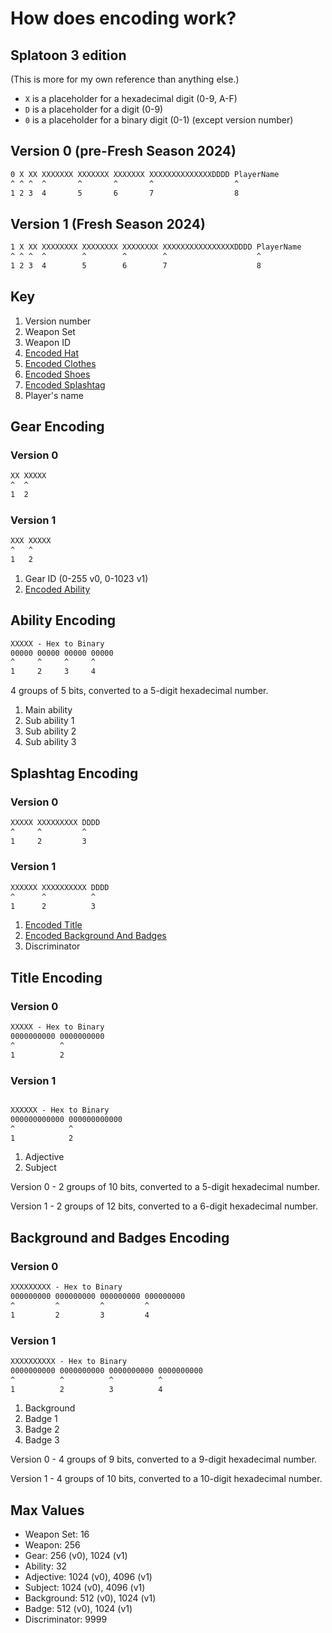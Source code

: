<!-- markdownlint-disable-file MD024 -->

# How does encoding work?

## Splatoon 3 edition

(This is more for my own reference than anything else.)

- `X` is a placeholder for a hexadecimal digit (0-9, A-F)
- `D` is a placeholder for a digit (0-9)
- `0` is a placeholder for a binary digit (0-1) (except version number)

## Version 0 (pre-Fresh Season 2024)

```txt
0 X XX XXXXXXX XXXXXXX XXXXXXX XXXXXXXXXXXXXXDDDD PlayerName
^ ^ ^  ^       ^       ^       ^                  ^
1 2 3  4       5       6       7                  8
```

## Version 1 (Fresh Season 2024)

```txt
1 X XX XXXXXXXX XXXXXXXX XXXXXXXX XXXXXXXXXXXXXXXXDDDD PlayerName
^ ^ ^  ^        ^        ^        ^                    ^
1 2 3  4        5        6        7                    8
```

## Key

1. Version number
2. Weapon Set
3. Weapon ID
4. [Encoded Hat](#gear-encoding)
5. [Encoded Clothes](#gear-encoding)
6. [Encoded Shoes](#gear-encoding)
7. [Encoded Splashtag](#splashtag-encoding)
8. Player's name

## Gear Encoding

### Version 0

```txt
XX XXXXX
^  ^
1  2
```

### Version 1

```txt
XXX XXXXX
^   ^
1   2
```

1. Gear ID (0-255 v0, 0-1023 v1)
2. [Encoded Ability](#ability-encoding)

## Ability Encoding

```txt
XXXXX - Hex to Binary
00000 00000 00000 00000
^     ^     ^     ^
1     2     3     4
```

4 groups of 5 bits, converted to a 5-digit hexadecimal number.

1. Main ability
2. Sub ability 1
3. Sub ability 2
4. Sub ability 3

## Splashtag Encoding

### Version 0

```txt
XXXXX XXXXXXXXX DDDD
^     ^         ^
1     2         3
```

### Version 1

```txt
XXXXXX XXXXXXXXXX DDDD
^      ^          ^
1      2          3
```

1. [Encoded Title](#title-encoding)
2. [Encoded Background And Badges](#background-and-badges-encoding)
3. Discriminator

## Title Encoding

### Version 0

```txt
XXXXX - Hex to Binary
0000000000 0000000000
^          ^
1          2
```

### Version 1

```txt

XXXXXX - Hex to Binary
000000000000 000000000000
^            ^
1            2
```

1. Adjective
2. Subject

Version 0 - 2 groups of 10 bits, converted to a 5-digit hexadecimal number.

Version 1 - 2 groups of 12 bits, converted to a 6-digit hexadecimal number.

## Background and Badges Encoding

### Version 0

```txt
XXXXXXXXX - Hex to Binary
000000000 000000000 000000000 000000000
^         ^         ^         ^
1         2         3         4
```

### Version 1

```txt
XXXXXXXXXX - Hex to Binary
0000000000 0000000000 0000000000 0000000000
^          ^          ^          ^
1          2          3          4
```

1. Background
2. Badge 1
3. Badge 2
4. Badge 3

Version 0 - 4 groups of 9 bits, converted to a 9-digit hexadecimal number.

Version 1 - 4 groups of 10 bits, converted to a 10-digit hexadecimal number.

## Max Values

- Weapon Set: 16
- Weapon: 256
- Gear: 256 (v0), 1024 (v1)
- Ability: 32
- Adjective: 1024 (v0), 4096 (v1)
- Subject: 1024 (v0), 4096 (v1)
- Background: 512 (v0), 1024 (v1)
- Badge: 512 (v0), 1024 (v1)
- Discriminator: 9999